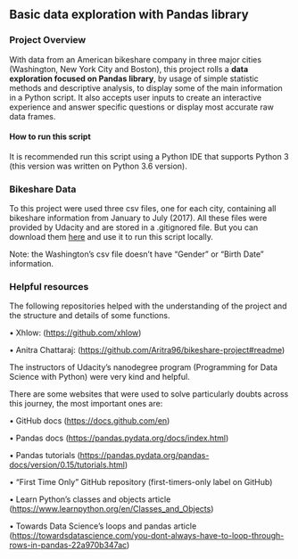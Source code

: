 
## Basic data exploration with Pandas library

### Project Overview
With data from an American bikeshare company in three major cities (Washington, New York City and Boston), this project rolls a **data exploration focused on Pandas library**, by usage of simple statistic methods and descriptive analysis, to display some of the main information in a Python script. It also accepts user inputs to create an interactive experience and answer specific questions or display most accurate raw data frames.  

#### How to run this script
It is recommended run this script using a Python IDE that supports Python 3 (this version was written on Python 3.6 version).

### Bikeshare Data
To this project were used three csv files, one for each city, containing all bikeshare information from January to July (2017). All these files were provided by Udacity and are stored in a .gitignored file. But you can download them [here](https://drive.google.com/drive/folders/16FfhNDfAh0DvTIRw9r0plmWZlHPEcBa4) and use it to run this script locally.

Note: the Washington’s csv file doesn’t have “Gender” or “Birth Date” information.

### Helpful resources
The following repositories helped with the understanding of the project and the structure and details of some functions.

•	Xhlow: (https://github.com/xhlow)

•	Anitra Chattaraj: (https://github.com/Aritra96/bikeshare-project#readme)

The instructors of Udacity’s nanodegree program (Programming for Data Science with Python) were very kind and helpful.

There are some websites that were used to solve particularly doubts across this journey, the most important ones are:

•	GitHub docs (https://docs.github.com/en)

•	Pandas docs (https://pandas.pydata.org/docs/index.html)

•	Pandas tutorials (https://pandas.pydata.org/pandas-docs/version/0.15/tutorials.html)

•	“First Time Only” GitHub repository (first-timers-only label on GitHub)  

•	Learn Python’s classes and objects article (https://www.learnpython.org/en/Classes_and_Objects)

•	Towards Data Science’s loops and pandas article (https://towardsdatascience.com/you-dont-always-have-to-loop-through-rows-in-pandas-22a970b347ac)
